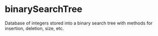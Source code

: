 # binarySearchTree
Database of integers stored into a binary search tree with methods for insertion, deletion, size, etc.

